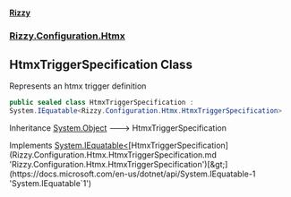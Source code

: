 #### [Rizzy](index.md 'index')
### [Rizzy.Configuration.Htmx](Rizzy.Configuration.Htmx.md 'Rizzy.Configuration.Htmx')

## HtmxTriggerSpecification Class

Represents an htmx trigger definition

```csharp
public sealed class HtmxTriggerSpecification :
System.IEquatable<Rizzy.Configuration.Htmx.HtmxTriggerSpecification>
```

Inheritance [System.Object](https://docs.microsoft.com/en-us/dotnet/api/System.Object 'System.Object') &#129106; HtmxTriggerSpecification

Implements [System.IEquatable&lt;](https://docs.microsoft.com/en-us/dotnet/api/System.IEquatable-1 'System.IEquatable`1')[HtmxTriggerSpecification](Rizzy.Configuration.Htmx.HtmxTriggerSpecification.md 'Rizzy.Configuration.Htmx.HtmxTriggerSpecification')[&gt;](https://docs.microsoft.com/en-us/dotnet/api/System.IEquatable-1 'System.IEquatable`1')